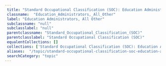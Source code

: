 ```yaml
--- 
 title: "Standard Occupational Classification (SOC): Education Administrators, All Other" 
 classname:  "Education_Administrators,_All_Other" 
 label: "Education Administrators, All Other" 
 subclassname: "null" 
 subclasslabel: "null" 
 parentclassname: "Standard_Occupational_Classification_(SOC)" 
 parentclasslabel: "Standard Occupational Classification (SOC)" 
 equalentCollections: [] 
 collections: ['Standard Occupational Classification (SOC): Education Administrators, All Other']
 aliases:  "/topic/standard-occupational-classification-soc-education-administrators-all-other"  
 searchCategory: "topic" 
---
```

